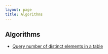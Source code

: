 ```yaml
---
layout: page
title: Algorithms
---
```


## Algorithms


- [Query number of distinct elements in a table](dquery.md)
